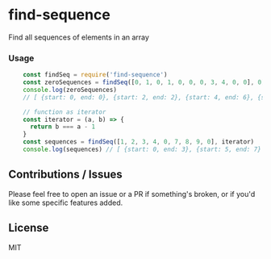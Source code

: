 # find-sequence

Find all sequences of elements in an array

### Usage
```javascript
    const findSeq = require('find-sequence')
    const zeroSequences = findSeq([0, 1, 0, 1, 0, 0, 0, 3, 4, 0, 0], 0)
    console.log(zeroSequences)
    // [ {start: 0, end: 0}, {start: 2, end: 2}, {start: 4, end: 6}, {start:9, end: 10} ]

    // function as iterator
    const iterator = (a, b) => {
      return b === a - 1
    }
    const sequences = findSeq([1, 2, 3, 4, 0, 7, 8, 9, 0], iterator)
    console.log(sequences) // [ {start: 0, end: 3}, {start: 5, end: 7} ]
```
## Contributions / Issues
Please feel free to open an issue or a PR if something's broken, or if you'd like some specific features added.

## License
MIT

